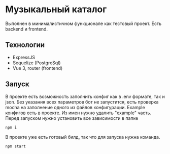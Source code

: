 # Музыкальный каталог

Выполнен в минималистичном функционале как тестовый проект. Есть backend и frontend.

## Технологии

- ExpressJS
- Sequelize (PostgreSql)
- Vue 3, router (frontend)

## Запуск
В проекте есть возможность заполнить конфиг как в .env формате, так и json. Без указания всех параметров бот не запустится, есть проверка mocha на заполнение одного из файлов конфигурации. Example конфигов есть в проекте. Из имен нужно удалить "example" часть.
Перед запуском нужно установить все зависимости в папке

`npm i`

В проекте уже есть готовый билд, так что для запуска нужна команда.

`npm start`
